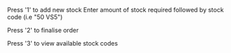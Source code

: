 Press '1' to add new stock
    Enter amount of stock required followed by stock code (i.e "50 VS5")

Press '2' to finalise order

Press '3' to view available stock codes

    
